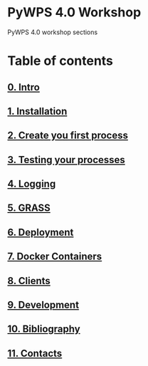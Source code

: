 # PyWPS 4.0 Workshop

PyWPS 4.0 workshop sections 

# Table of contents

## [0. Intro](00*-Intro.md)

## [1. Installation](01-Installation.md)

## [2. Create you first process](02-Process.md)

## [3. Testing your processes](03-Testing.md)

## [4. Logging](04-Logging.md)

## [5. GRASS](05-GRASS.md)

## [6. Deployment](06-Deployment.md)

## [7. Docker Containers](07-Docker.md)

## [8. Clients](08-Clients.md)

## [9. Development](09-Development.md)

## [10. Bibliography](10-Bibliography.md)

## [11. Contacts](11-Contacts.md)







